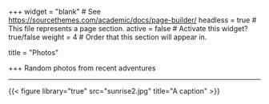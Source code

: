 +++
widget = "blank"  # See https://sourcethemes.com/academic/docs/page-builder/
headless = true  # This file represents a page section.
active = false  # Activate this widget? true/false
weight = 4  # Order that this section will appear in.

title = "Photos"

+++
Random photos from recent adventures

---
<!--![](/img/lakeside.jpg#floatright)-->

<!--[](sunrise2.jpg#floatright)-->

{{< figure library="true" src="sunrise2.jpg" title="A caption" >}}

<!--gallery_item:
- album: <ALBUM FOLDER>
  image: <IMAGE NAME>.jpg
  caption: Write your image caption here-->